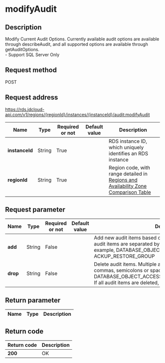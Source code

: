# modifyAudit


## Description
Modify Current Audit Options. Currently available audit options are available through describeAudit, and all supported options are available through getAuditOptions. <br>- Support SQL Server Only

## Request method
POST

## Request address
https://rds.jdcloud-api.com/v1/regions/{regionId}/instances/{instanceId}/audit:modifyAudit

|Name|Type|Required or not|Default value|Description|
|---|---|---|---|---|
|**instanceId**|String|True||RDS instance ID, which uniquely identifies an RDS instance|
|**regionId**|String|True||Region code, with range detailed in [Regions and Availability Zone Comparison Table](../Enum-Definitions/Regions-AZ.md)|

## Request parameter
|Name|Type|Required or not|Default value|Description|
|---|---|---|---|---|
|**add**|String|False||Add new audit items based on the original audit items. Multiple audit items are separated by commas, semicolons or spaces, for example, DATABASE_OBJECT_ACCESS_GROUP, ACKUP_RESTORE_GROUP|
|**drop**|String|False||Delete audit items. Multiple audit items are separated by commas, semicolons or spaces, for example, DATABASE_OBJECT_ACCESS_GROUP,ACKUP_RESTORE_GROUP<br>If all audit items are deleted, the audit is automatically disabled.|


## Return parameter
|Name|Type|Description|
|---|---|---|



## Return code
|Return code|Description|
|---|---|
|**200**|OK|
